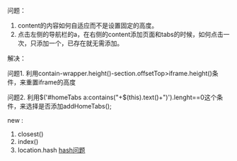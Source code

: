  问题：
 1. content的内容如何自适应而不是设置固定的高度。
 2. 点击左侧的导航栏的a，在右侧的content添加页面和tabs的时候，如何点击一次，只添加一个，已存在就无需添加。
 
 解决：
 
 问题1. 利用contain-wrapper.height()-section.offsetTop>iframe.height()条件，来重置iframe的高度
 
 问题2. 利用$('#homeTabs a:contains("+$(this).text()+")').lenght==0这个条件，来选择是否添加addHomeTabs();

new :

1. closest()
2. index()
3. location.hash [hash问题](http://forum.jquery.com/topic/this-hash)
